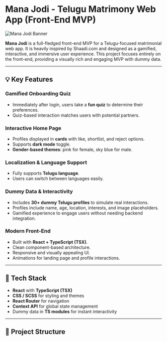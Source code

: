 # Mana Jodi - Telugu Matrimony Web App (Front-End MVP)

![Mana Jodi Banner](https://via.placeholder.com/1200x300?text=Mana+Jodi)

**Mana Jodi** is a full-fledged front-end MVP for a Telugu-focused matrimonial web app. It is heavily inspired by Shaadi.com and designed as a gamified, interactive, and immersive user experience. This project focuses entirely on the front-end, providing a visually rich and engaging MVP with dummy data.

---

## 💡 Key Features

### Gamified Onboarding Quiz
- Immediately after login, users take a **fun quiz** to determine their preferences.
- Quiz-based interaction matches users with potential partners.

### Interactive Home Page
- Profiles displayed in **cards** with like, shortlist, and reject options.
- Supports **dark mode** toggle.
- **Gender-based themes**: pink for female, sky blue for male.

### Localization & Language Support
- Fully supports **Telugu language**.
- Users can switch between languages easily.

### Dummy Data & Interactivity
- Includes **30+ dummy Telugu profiles** to simulate real interactions.
- Profiles include name, age, location, interests, and image placeholders.
- Gamified experience to engage users without needing backend integration.

### Modern Front-End
- Built with **React + TypeScript (TSX)**.
- Clean component-based architecture.
- Responsive and visually appealing UI.
- Animations for landing page and profile interactions.

---

## 🎨 Tech Stack

- **React** with **TypeScript (TSX)**
- **CSS / SCSS** for styling and themes
- **React Router** for navigation
- **Context API** for global state management
- Dummy data in **TS modules** for instant interactivity

---

## 📂 Project Structure


